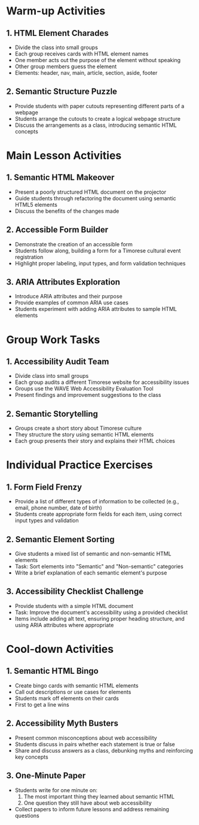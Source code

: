 # Warm-up Activities

## 1. HTML Element Charades

- Divide the class into small groups
- Each group receives cards with HTML element names
- One member acts out the purpose of the element without speaking
- Other group members guess the element
- Elements: header, nav, main, article, section, aside, footer

## 2. Semantic Structure Puzzle

- Provide students with paper cutouts representing different parts of a webpage
- Students arrange the cutouts to create a logical webpage structure
- Discuss the arrangements as a class, introducing semantic HTML concepts

# Main Lesson Activities

## 1. Semantic HTML Makeover

- Present a poorly structured HTML document on the projector
- Guide students through refactoring the document using semantic HTML5 elements
- Discuss the benefits of the changes made

## 2. Accessible Form Builder

- Demonstrate the creation of an accessible form
- Students follow along, building a form for a Timorese cultural event registration
- Highlight proper labeling, input types, and form validation techniques

## 3. ARIA Attributes Exploration

- Introduce ARIA attributes and their purpose
- Provide examples of common ARIA use cases
- Students experiment with adding ARIA attributes to sample HTML elements

# Group Work Tasks

## 1. Accessibility Audit Team

- Divide class into small groups
- Each group audits a different Timorese website for accessibility issues
- Groups use the WAVE Web Accessibility Evaluation Tool
- Present findings and improvement suggestions to the class

## 2. Semantic Storytelling

- Groups create a short story about Timorese culture
- They structure the story using semantic HTML elements
- Each group presents their story and explains their HTML choices

# Individual Practice Exercises

## 1. Form Field Frenzy

- Provide a list of different types of information to be collected (e.g., email, phone number, date of birth)
- Students create appropriate form fields for each item, using correct input types and validation

## 2. Semantic Element Sorting

- Give students a mixed list of semantic and non-semantic HTML elements
- Task: Sort elements into "Semantic" and "Non-semantic" categories
- Write a brief explanation of each semantic element's purpose

## 3. Accessibility Checklist Challenge

- Provide students with a simple HTML document
- Task: Improve the document's accessibility using a provided checklist
- Items include adding alt text, ensuring proper heading structure, and using ARIA attributes where appropriate

# Cool-down Activities

## 1. Semantic HTML Bingo

- Create bingo cards with semantic HTML elements
- Call out descriptions or use cases for elements
- Students mark off elements on their cards
- First to get a line wins

## 2. Accessibility Myth Busters

- Present common misconceptions about web accessibility
- Students discuss in pairs whether each statement is true or false
- Share and discuss answers as a class, debunking myths and reinforcing key concepts

## 3. One-Minute Paper

- Students write for one minute on:
  1. The most important thing they learned about semantic HTML
  2. One question they still have about web accessibility
- Collect papers to inform future lessons and address remaining questions